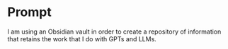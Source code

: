 # Prompt

I am using an Obsidian vault in order to create a repository of information that retains the work that I do with GPTs and LLMs.

